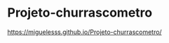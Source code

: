 # Projeto-churrascometro

<a target="blank">https://miguelesss.github.io/Projeto-churrascometro/</a>
 
